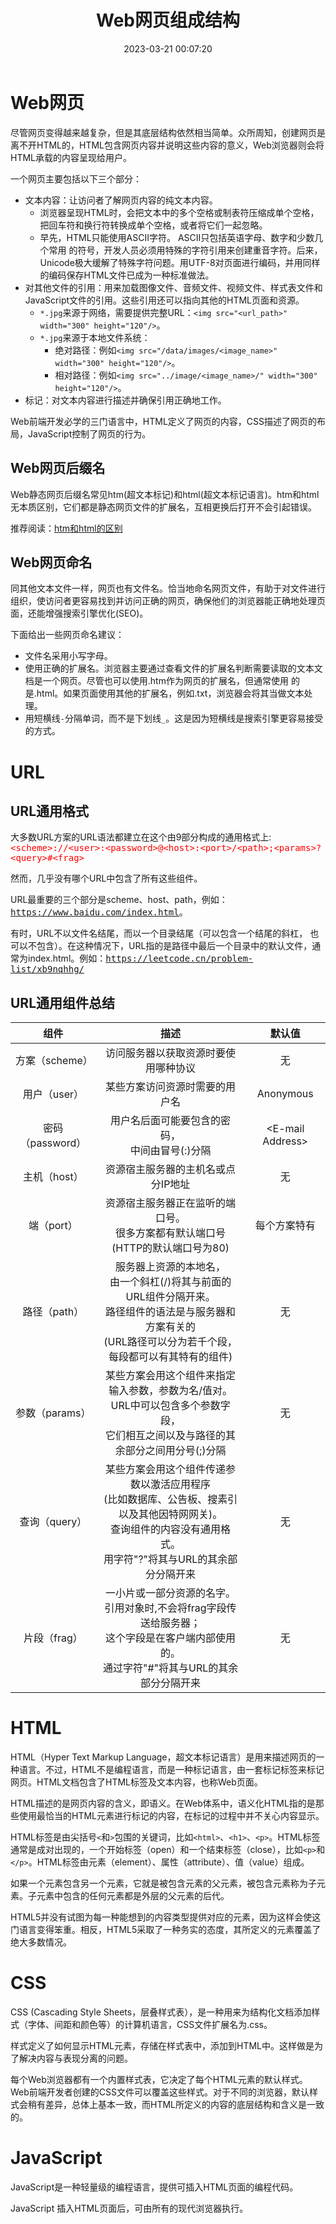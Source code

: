 ﻿---
title: Web网页组成结构
date: 2023-03-21 00:07:20
summary: 本文分享Web网页组成结构的相关内容。
tags:
- Web前端技术
categories:
- 开发技术
---

# Web网页

尽管网页变得越来越复杂，但是其底层结构依然相当简单。众所周知，创建网页是离不开HTML的，HTML包含网页内容并说明这些内容的意义，Web浏览器则会将HTML承载的内容呈现给用户。

一个网页主要包括以下三个部分：
- 文本内容：让访问者了解网页内容的纯文本内容。
    - 浏览器呈现HTML时，会把文本中的多个空格或制表符压缩成单个空格，把回车符和换行符转换成单个空格，或者将它们一起忽略。
    - 早先，HTML只能使用ASCII字符。 ASCII只包括英语字母、数字和少数几个常用 的符号，开发人员必须用特殊的字符引用来创建重音字符。后来，Unicode极大缓解了特殊字符问题。用UTF-8对页面进行编码，并用同样的编码保存HTML文件已成为一种标准做法。
- 对其他文件的引用：用来加载图像文件、音频文件、视频文件、样式表文件和JavaScript文件的引用。这些引用还可以指向其他的HTML页面和资源。
    - `*.jpg`来源于网络，需要提供完整URL：`<img src="<url_path>" width="300" height="120"/>`。
    - `*.jpg`来源于本地文件系统：
        - 绝对路径：例如`<img src="/data/images/<image_name>" width="300" height="120"/>`。
        - 相对路径：例如`<img src="../image/<image_name>/" width="300" height="120"/>`。
- 标记：对文本内容进行描述并确保引用正确地工作。

Web前端开发必学的三门语言中，HTML定义了网页的内容，CSS描述了网页的布局，JavaScript控制了网页的行为。

## Web网页后缀名

Web静态网页后缀名常见htm(超文本标记)和html(超文本标记语言)。htm和html无本质区别，它们都是静态网页文件的扩展名，互相更换后打开不会引起错误。

推荐阅读：[htm和html的区别](https://www.runoob.com/note/10456)

## Web网页命名

同其他文本文件一样，网页也有文件名。恰当地命名网页文件，有助于对文件进行组织，使访问者更容易找到并访问正确的网页，确保他们的浏览器能正确地处理页面，还能增强搜索引擎优化(SEO)。

下面给出一些网页命名建议：
- 文件名采用小写字母。
- 使用正确的扩展名。浏览器主要通过查看文件的扩展名判断需要读取的文本文档是一个网页。尽管也可以使用.htm作为网页的扩展名，但通常使用 的是.html。如果页面使用其他的扩展名，例如.txt，浏览器会将其当做文本处理。
- 用短横线`-`分隔单词，而不是下划线`_`。这是因为短横线是搜索引擎更容易接受的方式。

# URL

## URL通用格式

大多数URL方案的URL语法都建立在这个由9部分构成的通用格式上:
<kbd><font color="red">\<scheme>://\<user>:\<password>@\<host>:\<port>/\<path>;\<params>?\<query>#\<frag></font></kbd>

然而，几乎没有哪个URL中包含了所有这些组件。

URL最重要的三个部分是scheme、host、path，例如：<kbd>https://www.baidu.com/index.html</kbd>。

有时，URL不以文件名结尾，而以一个目录结尾（可以包含一个结尾的斜杠， 也可以不包含）。在这种情况下，URL指的是路径中最后一个目录中的默认文件，通常为index.html。例如：<kbd>https://leetcode.cn/problem-list/xb9nqhhg/</kbd>

## URL通用组件总结

|组件|描述|默认值|
|:----:|:----:|:----:|
|方案（scheme）|访问服务器以获取资源时要使用哪种协议|无|
|用户（user）|某些方案访问资源时需要的用户名|Anonymous|
|密码（password）|用户名后面可能要包含的密码，<br/>中间由冒号(:)分隔|\<E-mail Address>|
|主机（host）|资源宿主服务器的主机名或点分IP地址|无|
|端（port）|资源宿主服务器正在监听的端口号。<br/>很多方案都有默认端口号(HTTP的默认端口号为80)|每个方案特有|
|路径（path）|服务器上资源的本地名，<br/>由一个斜杠(/)将其与前面的URL组件分隔开来。<br/>路径组件的语法是与服务器和方案有关的<br/>(URL路径可以分为若千个段，每段都可以有其特有的组件)|无|
|参数（params）|某些方案会用这个组件来指定输入参数，参数为名/值对。<br/>URL中可以包含多个参数字段，<br/>它们相互之间以及与路径的其余部分之间用分号(;)分隔|无|
|查询（query）|某些方案会用这个组件传递参数以激活应用程序<br/>(比如数据库、公告板、搜素引以及其他因特网网关)。<br/>查询组件的内容没有通用格式。<br/>用字符"?"将其与URL的其余部分分隔开来|无|
|片段（frag）|一小片或一部分资源的名字。<br/>引用对象时,不会将frag字段传送给服务器；<br/>这个字段是在客户端内部使用的。<br/>通过字符"#"将其与URL的其余部分分隔开来|无

# HTML

HTML（Hyper Text Markup Language，超文本标记语言）是用来描述网页的一种语言。不过，HTML不是编程语言，而是一种标记语言，由一套标记标签来标记网页。HTML文档包含了HTML标签及文本内容，也称Web页面。

HTML描述的是网页内容的含义，即语义。在Web体系中，语义化HTML指的是那些使用最恰当的HTML元素进行标记的内容，在标记的过程中并不关心内容显示。

HTML标签是由尖括号`<`和`>`包围的关键词，比如`<html>`、`<h1>`、`<p>`。HTML标签通常是成对出现的，一个开始标签（open）和一个结束标签（close），比如`<p>`和`</p>`。HTML标签由元素（element）、属性（attribute）、值（value）组成。

如果一个元素包含另一个元素，它就是被包含元素的父元素，被包含元素称为子元素。子元素中包含的任何元素都是外层的父元素的后代。

HTML5并没有试图为每一种能想到的内容类型提供对应的元素，因为这样会使这门语言变得笨重。相反，HTML5采取了一种务实的态度，其所定义的元素覆盖了绝大多数情况。

# CSS

CSS (Cascading Style Sheets，层叠样式表），是一种用来为结构化文档添加样式（字体、间距和颜色等）的计算机语言，CSS文件扩展名为.css。

样式定义了如何显示HTML元素，存储在样式表中，添加到HTML中。这样做是为了解决内容与表现分离的问题。

每个Web浏览器都有一个内置样式表，它决定了每个HTML元素的默认样式。Web前端开发者创建的CSS文件可以覆盖这些样式。对于不同的浏览器，默认样式会稍有差异，总体上基本一致，而HTML所定义的内容的底层结构和含义是一致的。

# JavaScript

JavaScript是一种轻量级的编程语言，提供可插入HTML页面的编程代码。

JavaScript 插入HTML页面后，可由所有的现代浏览器执行。
